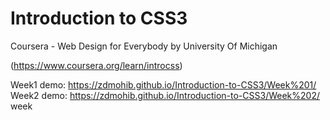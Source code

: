 # Introduction to CSS3

Coursera - Web Design for Everybody by University Of Michigan

(https://www.coursera.org/learn/introcss)


Week1 demo:   https://zdmohib.github.io/Introduction-to-CSS3/Week%201/
Week2 demo:   https://zdmohib.github.io/Introduction-to-CSS3/Week%202/
week
